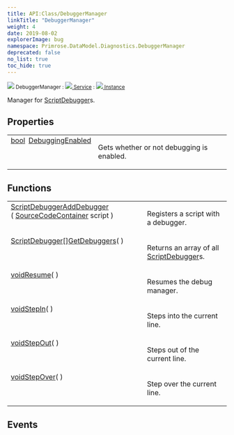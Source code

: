 ```yaml
---
title: API:Class/DebuggerManager
linkTitle: "DebuggerManager"
weight: 4
date: 2019-08-02
explorerImage: bug
namespace: Primrose.DataModel.Diagnostics.DebuggerManager
deprecated: false
no_list: true
toc_hide: true
---
```

<small class="inheritance">
<span class="" href="/docs/api-reference/Class/DebuggerManager"><img src="/icons/silk/bug.png"/>&nbsp;DebuggerManager</span>&nbsp;:&nbsp;<a class="" href="/docs/api-reference/Class/Service"><img src="/icons/silk/default.png"/>&nbsp;Service</a>&nbsp;:&nbsp;<a class="" href="/docs/api-reference/Class/Instance"><img src="/icons/silk/default.png"/>&nbsp;Instance</a></small>
<p class="summary">

Manager for <a href="/docs/api-reference/Class/ScriptDebugger/" >ScriptDebugger</a>s.

</p>
 
## Properties
 
<table class="studiohide">
<tbody>
<tr class="function-row ">
<td style="vertical-align:top;white-space:normal;">
<div>
<a class="type" href="/docs/api-reference/System/Primitives#boolean">bool</a><span class="method-body" style="text-indent: -2em; padding-left: 0.5em"><a class="name" href="DebuggingEnabled">DebuggingEnabled</a></span></td>
<td style="vertical-align:top;white-space:normal;">
<p>
Gets whether or not debugging is enabled.
</p></td>
</tr>

</tbody>
</table>
 
## Functions
 
<table class="studiohide">
<tbody>
<tr class="function-row ">
<td style="vertical-align:top;white-space:normal;">
<div>
<a class="type" href="/docs/api-reference/Class/ScriptDebugger">ScriptDebugger</a><span class="method-body" style="text-indent: -2em;"><a class="method-name  " href="AddDebugger">AddDebugger</a></span><span style="display: inline-block">( <span class="param" style="white-space: nowrap"><a class="type" href="/docs/api-reference/Class/SourceCodeContainer">SourceCodeContainer</a> script</span> )</span></span></div></td>
<td style="vertical-align:top;white-space:normal;">
<p>
Registers a script with a debugger.
</p></td>
</tr>

<tr class="function-row ">
<td style="vertical-align:top;white-space:normal;">
<div>
<span><a class="type" href="/docs/api-reference/Class/ScriptDebugger">ScriptDebugger</a>[]</span><span class="method-body" style="text-indent: -2em;"><a class="method-name  " href="GetDebuggers">GetDebuggers</a></span><span style="display: inline-block">( <span class="param" style="white-space: nowrap"></span> )</span></span></div></td>
<td style="vertical-align:top;white-space:normal;">
<p>
Returns an array of all <a href="/docs/api-reference/Class/ScriptDebugger/" >ScriptDebugger</a>s.
</p></td>
</tr>

<tr class="function-row ">
<td style="vertical-align:top;white-space:normal;">
<div>
<a class="type" href="/docs/api-reference/System/void">void</a><span class="method-body" style="text-indent: -2em;"><a class="method-name  " href="Resume">Resume</a></span><span style="display: inline-block">( <span class="param" style="white-space: nowrap"></span> )</span></span></div></td>
<td style="vertical-align:top;white-space:normal;">
<p>
Resumes the debug manager.
</p></td>
</tr>

<tr class="function-row ">
<td style="vertical-align:top;white-space:normal;">
<div>
<a class="type" href="/docs/api-reference/System/void">void</a><span class="method-body" style="text-indent: -2em;"><a class="method-name  " href="StepIn">StepIn</a></span><span style="display: inline-block">( <span class="param" style="white-space: nowrap"></span> )</span></span></div></td>
<td style="vertical-align:top;white-space:normal;">
<p>
Steps into the current line.
</p></td>
</tr>

<tr class="function-row ">
<td style="vertical-align:top;white-space:normal;">
<div>
<a class="type" href="/docs/api-reference/System/void">void</a><span class="method-body" style="text-indent: -2em;"><a class="method-name  " href="StepOut">StepOut</a></span><span style="display: inline-block">( <span class="param" style="white-space: nowrap"></span> )</span></span></div></td>
<td style="vertical-align:top;white-space:normal;">
<p>
Steps out of the current line.
</p></td>
</tr>

<tr class="function-row ">
<td style="vertical-align:top;white-space:normal;">
<div>
<a class="type" href="/docs/api-reference/System/void">void</a><span class="method-body" style="text-indent: -2em;"><a class="method-name  " href="StepOver">StepOver</a></span><span style="display: inline-block">( <span class="param" style="white-space: nowrap"></span> )</span></span></div></td>
<td style="vertical-align:top;white-space:normal;">
<p>
Step over the current line.
</p></td>
</tr>

</tbody>
</table>
 
## Events
 
<table class="studiohide">
<tbody>
</tbody>
</table>
<b>
</b>
<div class="inheritors">
<ul class="root">
</ul>
</div>
